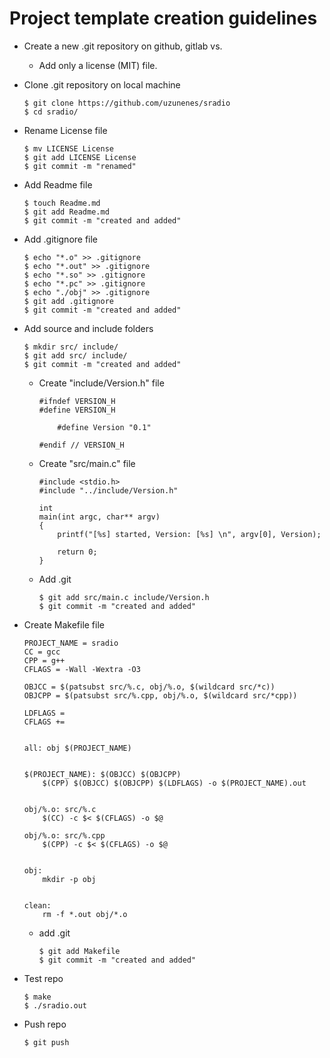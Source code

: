 # Project template creation guidelines


- Create a new .git repository on github, gitlab vs.
	- Add only a license (MIT) file.


- Clone .git repository on local machine
	```
	$ git clone https://github.com/uzunenes/sradio
	$ cd sradio/
	```


- Rename License file
	```
	$ mv LICENSE License
	$ git add LICENSE License 
	$ git commit -m "renamed"
	```


- Add Readme file
	```
	$ touch Readme.md
	$ git add Readme.md
	$ git commit -m "created and added"
	```


- Add .gitignore file
	```
	$ echo "*.o" >> .gitignore
	$ echo "*.out" >> .gitignore
	$ echo "*.so" >> .gitignore
	$ echo "*.pc" >> .gitignore
	$ echo "./obj" >> .gitignore
	$ git add .gitignore
	$ git commit -m "created and added"
	```

- Add source and include folders
	```
	$ mkdir src/ include/
	$ git add src/ include/
	$ git commit -m "created and added"
	```
	- Create "include/Version.h" file
		```
		#ifndef VERSION_H
		#define VERSION_H

			#define Version "0.1"

		#endif // VERSION_H
		```

	- Create "src/main.c" file
		```
		#include <stdio.h>
		#include "../include/Version.h"

		int
		main(int argc, char** argv)
		{
	        printf("[%s] started, Version: [%s] \n", argv[0], Version);

	        return 0;
		}
		```

	- Add .git
		```
		$ git add src/main.c include/Version.h
		$ git commit -m "created and added"
		```


- Create Makefile file
	```
	PROJECT_NAME = sradio 
	CC = gcc
	CPP = g++
	CFLAGS = -Wall -Wextra -O3

	OBJCC = $(patsubst src/%.c, obj/%.o, $(wildcard src/*c))
	OBJCPP = $(patsubst src/%.cpp, obj/%.o, $(wildcard src/*cpp))

	LDFLAGS =
	CFLAGS +=


	all: obj $(PROJECT_NAME)


	$(PROJECT_NAME): $(OBJCC) $(OBJCPP)
		$(CPP) $(OBJCC) $(OBJCPP) $(LDFLAGS) -o $(PROJECT_NAME).out


	obj/%.o: src/%.c
		$(CC) -c $< $(CFLAGS) -o $@

	obj/%.o: src/%.cpp
		$(CPP) -c $< $(CFLAGS) -o $@


	obj:
		mkdir -p obj


	clean:
		rm -f *.out obj/*.o
	```

	- add .git
		```
		$ git add Makefile
		$ git commit -m "created and added"
		```

- Test repo
	```
	$ make
	$ ./sradio.out
	```
- Push repo
	```
	$ git push
	```
